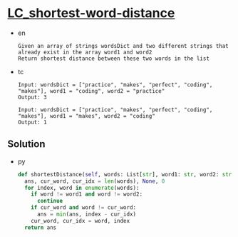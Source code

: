 # [LC_shortest-word-distance](https://leetcode.com/problems/shortest-word-distance)

* en

  ```en
  Given an array of strings wordsDict and two different strings that already exist in the array word1 and word2
  Return shortest distance between these two words in the list
  ```

* tc

  ```tc
  Input: wordsDict = ["practice", "makes", "perfect", "coding", "makes"], word1 = "coding", word2 = "practice"
  Output: 3

  Input: wordsDict = ["practice", "makes", "perfect", "coding", "makes"], word1 = "makes", word2 = "coding"
  Output: 1
  ```

## Solution

* py

  ```py
  def shortestDistance(self, words: List[str], word1: str, word2: str) -> int:
    ans, cur_word, cur_idx = len(words), None, 0
    for index, word in enumerate(words):
      if word != word1 and word != word2:
        continue
      if cur_word and word != cur_word:
        ans = min(ans, index - cur_idx)
      cur_word, cur_idx = word, index
    return ans
  ```
